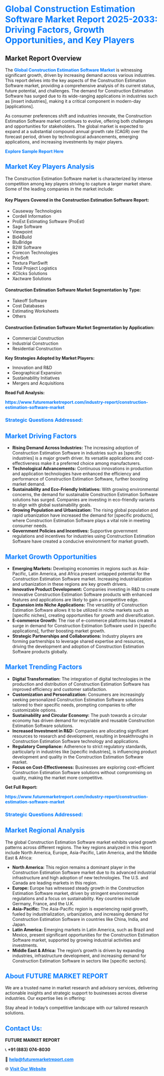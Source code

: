 <h1 style="color: #007BFF;">Global Construction Estimation Software Market Report 2025-2033: Driving Factors, Growth Opportunities, and Key Players</h1>

<section id="overview">
<h2>Market Report Overview</h2>
<p>The <a href="https://www.futuremarketreport.com/industry-report/construction-estimation-software-market" style="color: #007BFF; text-decoration: none;"><strong>Global Construction Estimation Software Market</strong></a> is witnessing significant growth, driven by increasing demand across various industries. This report delves into the key aspects of the Construction Estimation Software market, providing a comprehensive analysis of its current status, future potential, and challenges. The demand for Construction Estimation Software has surged due to its wide-ranging applications in industries such as [insert industries], making it a critical component in modern-day [applications].</p>
<p>As consumer preferences shift and industries innovate, the Construction Estimation Software market continues to evolve, offering both challenges and opportunities for stakeholders. The global market is expected to expand at a substantial compound annual growth rate (CAGR) over the forecast period, driven by technological advancements, emerging applications, and increasing investments by major players.</p>
</section>

<section id="overview">
<p><a href="https://www.futuremarketreport.com/request-sample/reportId=51191" style="color: #007BFF; text-decoration: none;"><strong>Explore Sample Report Here</strong></a></p>
</section>

<section id="key-players">
<h2 style="color: #007BFF;">Market Key Players Analysis</h2>
<p>The Construction Estimation Software market is characterized by intense competition among key players striving to capture a larger market share. Some of the leading companies in the market include:</p>
<h4>Key Players Covered in the Construction Estimation Software Report:</h4>
<ul><li>Causeway Technologies</li><li>Cordell Information</li><li>ProEst Estimating Software (ProEst)</li><li>Sage Software</li><li>Viewpoint</li><li>Bid4Build</li><li>BluBridge</li><li>B2W Software</li><li>Corecon Technologies</li><li>PrioSoft</li><li>Textura PlanSwift</li><li>Total Project Logistics</li><li>4Clicks Solutions</li><li>Xactware Solutions</li></ul>
<h4>Construction Estimation Software Market Segmentation by Type:</h4>
<ul><li>Takeoff Software</li><li>Cost Databases</li><li>Estimating Worksheets</li><li>Others</li></ul>

<h4>Construction Estimation Software Market Segmentation by Application:</h4>
<ul><li>Commercial Construction</li><li>Industrial Construction</li><li>Residential Construction</li></ul>
<p><strong>Key Strategies Adopted by Market Players:</strong></p>
<ul>
<li>Innovation and R&D</li>
<li>Geographical Expansion</li>
<li>Sustainability Initiatives</li>
<li>Mergers and Acquisitions</li>
</ul>
</section>

<section>
<p><strong>Read Full Analysis: </strong></p><a href="https://www.futuremarketreport.com/industry-report/construction-estimation-software-market" style="color: #007BFF; text-decoration: none;"><strong>https://www.futuremarketreport.com/industry-report/construction-estimation-software-market</strong></a>
<h3 style="color: #007BFF;">Strategic Questions Addressed:</h3>
</section>

<section id="driving-factors">
<h2 style="color: #007BFF;">Market Driving Factors</h2>
<ul>
<li><strong>Rising Demand Across Industries:</strong> The increasing adoption of Construction Estimation Software in industries such as [specific industries] is a major growth driver. Its versatile applications and cost-effectiveness make it a preferred choice among manufacturers.</li>
<li><strong>Technological Advancements:</strong> Continuous innovations in production and application technologies have enhanced the efficiency and performance of Construction Estimation Software, further boosting market demand.</li>
<li><strong>Sustainability and Eco-Friendly Initiatives:</strong> With growing environmental concerns, the demand for sustainable Construction Estimation Software solutions has surged. Companies are investing in eco-friendly variants to align with global sustainability goals.</li>
<li><strong>Growing Population and Urbanization:</strong> The rising global population and rapid urbanization have increased the demand for [specific products], where Construction Estimation Software plays a vital role in meeting consumer needs.</li>
<li><strong>Government Policies and Incentives:</strong> Supportive government regulations and incentives for industries using Construction Estimation Software have created a conducive environment for market growth.</li>
</ul>
</section>

<section id="growth-opportunities">
<h2 style="color: #007BFF;">Market Growth Opportunities</h2>
<ul>
<li><strong>Emerging Markets:</strong> Developing economies in regions such as Asia-Pacific, Latin America, and Africa present untapped potential for the Construction Estimation Software market. Increasing industrialization and urbanization in these regions are key growth drivers.</li>
<li><strong>Innovative Product Development:</strong> Companies investing in R&D to create innovative Construction Estimation Software products with enhanced features and applications are likely to gain a competitive edge.</li>
<li><strong>Expansion into Niche Applications:</strong> The versatility of Construction Estimation Software allows it to be utilized in niche markets such as [specific niches], creating opportunities for growth and diversification.</li>
<li><strong>E-commerce Growth:</strong> The rise of e-commerce platforms has created a surge in demand for Construction Estimation Software used in [specific applications], further boosting market growth.</li>
<li><strong>Strategic Partnerships and Collaborations:</strong> Industry players are forming partnerships to leverage shared expertise and resources, driving the development and adoption of Construction Estimation Software products globally.</li>
</ul>
</section>

<section id="trending-factors">
<h2 style="color: #007BFF;">Market Trending Factors</h2>
<ul>
<li><strong>Digital Transformation:</strong> The integration of digital technologies in the production and distribution of Construction Estimation Software has improved efficiency and customer satisfaction.</li>
<li><strong>Customization and Personalization:</strong> Consumers are increasingly seeking personalized Construction Estimation Software solutions tailored to their specific needs, prompting companies to offer customizable options.</li>
<li><strong>Sustainability and Circular Economy:</strong> The push towards a circular economy has driven demand for recyclable and reusable Construction Estimation Software solutions.</li>
<li><strong>Increased Investment in R&D:</strong> Companies are allocating significant resources to research and development, resulting in breakthroughs in Construction Estimation Software technology and applications.</li>
<li><strong>Regulatory Compliance:</strong> Adherence to strict regulatory standards, particularly in industries like [specific industries], is influencing product development and quality in the Construction Estimation Software market.</li>
<li><strong>Focus on Cost-Effectiveness:</strong> Businesses are exploring cost-efficient Construction Estimation Software solutions without compromising on quality, making the market more competitive.</li>
</ul>
</section>

<section>
<p><strong>Get Full Report: </strong></p><a href="https://www.futuremarketreport.com/industry-report/construction-estimation-software-market" style="color: #007BFF; text-decoration: none;"><strong>https://www.futuremarketreport.com/industry-report/construction-estimation-software-market</strong></a>
<h3 style="color: #007BFF;">Strategic Questions Addressed:</h3>
</section>


<section id="regional-analysis">
<h2 style="color: #007BFF;">Market Regional Analysis</h2>
<p>The global Construction Estimation Software market exhibits varied growth patterns across different regions. The key regions analyzed in this report include North America, Europe, Asia-Pacific, Latin America, and the Middle East & Africa:</p>
<ul>
<li><strong>North America:</strong> This region remains a dominant player in the Construction Estimation Software market due to its advanced industrial infrastructure and high adoption of new technologies. The U.S. and Canada are leading markets in this region.</li>
<li><strong>Europe:</strong> Europe has witnessed steady growth in the Construction Estimation Software market, driven by stringent environmental regulations and a focus on sustainability. Key countries include Germany, France, and the U.K.</li>
<li><strong>Asia-Pacific:</strong> The Asia-Pacific region is experiencing rapid growth, fueled by industrialization, urbanization, and increasing demand for Construction Estimation Software in countries like China, India, and Japan.</li>
<li><strong>Latin America:</strong> Emerging markets in Latin America, such as Brazil and Mexico, present significant opportunities for the Construction Estimation Software market, supported by growing industrial activities and investments.</li>
<li><strong>Middle East & Africa:</strong> The region’s growth is driven by expanding industries, infrastructure development, and increasing demand for Construction Estimation Software in sectors like [specific sectors].</li>
</ul>
</section>

<footer>
<h2 style="color: #007BFF;">About FUTURE MARKET REPORT</h2>
<p>We are a trusted name in market research and advisory services, delivering actionable insights and strategic support to businesses across diverse industries. Our expertise lies in offering:</p>

<p>Stay ahead in today’s competitive landscape with our tailored research solutions.</p>

<h2 style="color: #007BFF;">Contact Us:</h2>
<p><strong>FUTURE MARKET REPORT</strong></p>
<p>📞 <strong>+91 (883) 074-8030</strong></p>
<p>📧 <strong><a href="mailto:help@futuremarketreport.com" style="color: #007BFF;">help@futuremarketreport.com</a></strong></p>
<p>🌐 <strong><a href="https://www.futuremarketreport.com/" style="color: #007BFF;">Visit Our Website</a></strong></p>
</footer>